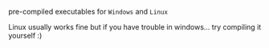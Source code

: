 pre-compiled executables for `Windows` and `Linux`

Linux usually works fine but if you have trouble in windows...
try compiling it yourself :)
